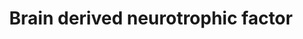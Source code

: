 ---
annotations:
- type: Pathway Ontology
  value: brain-derived neurotrophic factor signaling pathway
authors:
- Schmidtdav
- MaintBot
- Ddigles
- Mkutmon
- AlexanderPico
description: Brain-derived neurotrophic factor (BDNF) is a growth factor found in
  the central and peripheral nervous systems. BDNF binds to two well-characterized
  receptors, TrkB and p75 (aka, low-affinity nerve growth factor receptor) to influence
  neuronal cell survival and differentiation. In the hippocampus, BDNF activity is
  also implicated in learning and memory.
last-edited: 2016-12-17
organisms:
- Rattus norvegicus
redirect_from:
- /index.php/Pathway:WP2148
- /instance/WP2148
schema-jsonld:
- '@context': https://schema.org/
  '@id': https://wikipathways.github.io/pathways/WP2148.html
  '@type': Dataset
  creator:
    '@type': Organization
    name: WikiPathways
  description: Brain-derived neurotrophic factor (BDNF) is a growth factor found in
    the central and peripheral nervous systems. BDNF binds to two well-characterized
    receptors, TrkB and p75 (aka, low-affinity nerve growth factor receptor) to influence
    neuronal cell survival and differentiation. In the hippocampus, BDNF activity
    is also implicated in learning and memory.
  keywords:
  - PAI-1
  - TrkB
  - plasminogen
  - Raf
  - proBDNF
  - tPA
  - BDNF
  - Erk2 (MAPK 1)
  - Ras
  - p75
  - plasmin
  - MAP2K1
  - mBDNF
  license: CC0
  name: Brain derived neurotrophic factor
seo: CreativeWork
title: Brain derived neurotrophic factor
wpid: WP2148
---